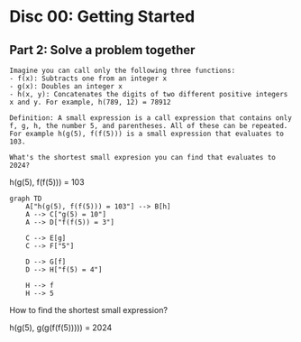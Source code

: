 # Disc 00: Getting Started


## Part 2: Solve a problem together

```
Imagine you can call only the following three functions:
- f(x): Subtracts one from an integer x
- g(x): Doubles an integer x
- h(x, y): Concatenates the digits of two different positive integers x and y. For example, h(789, 12) = 78912

Definition: A small expression is a call expression that contains only f, g, h, the number 5, and parentheses. All of these can be repeated. For example h(g(5), f(f(5))) is a small expression that evaluates to 103.

What's the shortest small expresion you can find that evaluates to 2024?
```


h(g(5), f(f(5))) = 103
```mermaid
graph TD
    A["h(g(5), f(f(5))) = 103"] --> B[h]
    A --> C["g(5) = 10"]
    A --> D["f(f(5)) = 3"]

    C --> E[g]
    C --> F["5"]

    D --> G[f]
    D --> H["f(5) = 4"]
    
    H --> f
    H --> 5
```

How to find the shortest small expression?

h(g(5), g(g(f(f(5))))) = 2024
